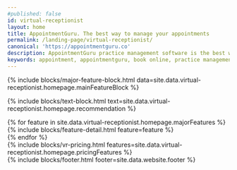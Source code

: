 ```yaml
---
#published: false
id: virtual-receptionist
layout: home
title: AppointmentGuru. The best way to manage your appointments
permalink: /landing-page/virtual-receptionist/
canonical: 'https://appointmentguru.co'
description: AppointmentGuru practice management software is the best way to manage your appointments and your business
keywords: appointment, appointmentguru, book online, practice management, schedule, calendar, invoicing, administration, physio, biokinetics
---
```


{% include blocks/major-feature-block.html data=site.data.virtual-receptionist.homepage.mainFeatureBlock %}

{% include blocks/text-block.html text=site.data.virtual-receptionist.homepage.recommendation %}
<div id='product'></div>
{% for feature in site.data.virtual-receptionist.homepage.majorFeatures %}
<div class='{% cycle 'dark', 'light' %}' >
{% include blocks/feature-detail.html feature=feature %}
</div>
{% endfor %}

<div id='vr-pricing'></div>
<div class='block' style='padding:0px;' >
{% include blocks/vr-pricing.html features=site.data.virtual-receptionist.homepage.pricingFeatures %}
</div>
<!--
<div class='clearfix dark' style='margin-bottom: 80px;' ></div>
 -->
{% include blocks/footer.html footer=site.data.website.footer %}
